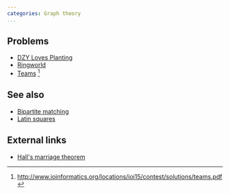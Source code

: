 ```yaml
---
categories: Graph theory
...
```


## Problems
- [DZY Loves Planting](http://codeforces.com/contest/444/problem/E)
- [Ringworld](https://open.kattis.com/problems/ringworld)
- [Teams](http://www.ioinformatics.org/locations/ioi15/contest/day1/teams-en.pdf) [^1]

## See also
- [Bipartite matching]()
- [Latin squares]()

## External links
- [Hall's marriage theorem](https://en.wikipedia.org/wiki/Hall%27s_marriage_theorem)


[^1]: <http://www.ioinformatics.org/locations/ioi15/contest/solutions/teams.pdf>
